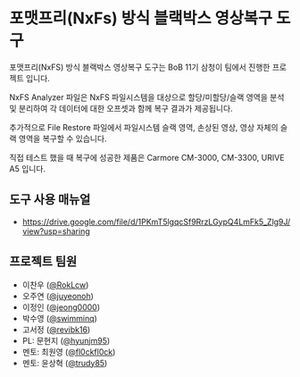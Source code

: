 # 포맷프리(NxFs) 방식 블랙박스 영상복구 도구

포맷프리(NxFS) 방식 블랙박스 영상복구 도구는 BoB 11기 삼청이 팀에서 진행한 프로젝트 입니다. 

NxFS Analyzer 파일은 NxFS 파일시스템을 대상으로 할당/미할당/슬랙 영역을 분석 및 분리하여 각 데이터에 대한 오프셋과 함께 복구 결과가 제공됩니다.

추가적으로 File Restore 파일에서 파일시스템 슬랙 영역, 손상된 영상, 영상 자체의 슬랙 영역을 복구할 수 있습니다.

직접 테스트 했을 때 복구에 성공한 제품은 Carmore CM-3000, CM-3300, URIVE A5 입니다.

## 도구 사용 매뉴얼
* https://drive.google.com/file/d/1PKmT5lgqcSf9RrzLGypQ4LmFk5_Zlg9J/view?usp=sharing

## 프로젝트 팀원
* 이찬우 ([@RokLcw](https://github.com/RokLcw))
* 오주연 ([@juyeonoh](https://github.com/juyeonoh))
* 이정인 ([@jeong0000](https://github.com/jeong0000))
* 박수영 ([@swimminq](https://github.com/swimminq))
* 고서정 ([@revibk16](https://github.com/revibk16))
* PL: 문현지 ([@hyunjm95](https://github.com/hyunjm95))
* 멘토: 최원영 ([@fl0ckfl0ck](https://github.com/fl0ckfl0ck))
* 멘토: 윤상혁 ([@trudy85](https://github.com/trudy85))
